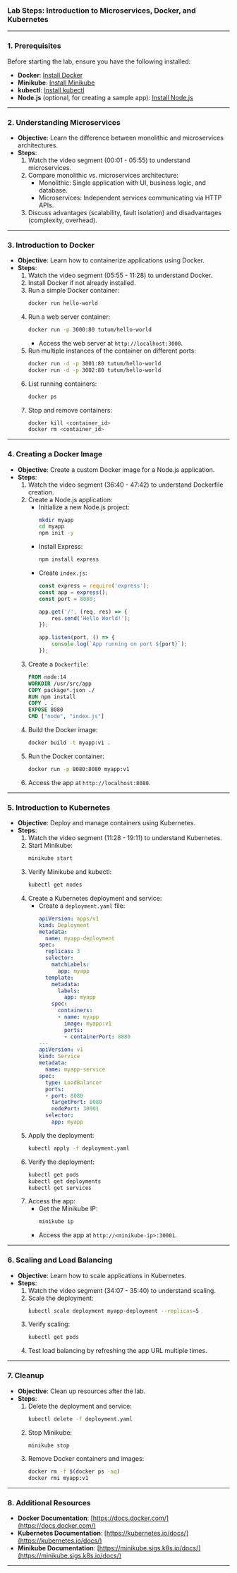 ### **Lab Steps: Introduction to Microservices, Docker, and Kubernetes**

---

### **1. Prerequisites**
Before starting the lab, ensure you have the following installed:
- **Docker**: [Install Docker](https://docs.docker.com/get-docker/)
- **Minikube**: [Install Minikube](https://minikube.sigs.k8s.io/docs/start/)
- **kubectl**: [Install kubectl](https://kubernetes.io/docs/tasks/tools/)
- **Node.js** (optional, for creating a sample app): [Install Node.js](https://nodejs.org/)

---

### **2. Understanding Microservices**
- **Objective**: Learn the difference between monolithic and microservices architectures.
- **Steps**:
  1. Watch the video segment (00:01 - 05:55) to understand microservices.
  2. Compare monolithic vs. microservices architecture:
     - Monolithic: Single application with UI, business logic, and database.
     - Microservices: Independent services communicating via HTTP APIs.
  3. Discuss advantages (scalability, fault isolation) and disadvantages (complexity, overhead).

---

### **3. Introduction to Docker**
- **Objective**: Learn how to containerize applications using Docker.
- **Steps**:
  1. Watch the video segment (05:55 - 11:28) to understand Docker.
  2. Install Docker if not already installed.
  3. Run a simple Docker container:
     ```bash
     docker run hello-world
     ```
  4. Run a web server container:
     ```bash
     docker run -p 3000:80 tutum/hello-world
     ```
     - Access the web server at `http://localhost:3000`.
  5. Run multiple instances of the container on different ports:
     ```bash
     docker run -d -p 3001:80 tutum/hello-world
     docker run -d -p 3002:80 tutum/hello-world
     ```
  6. List running containers:
     ```bash
     docker ps
     ```
  7. Stop and remove containers:
     ```bash
     docker kill <container_id>
     docker rm <container_id>
     ```

---

### **4. Creating a Docker Image**
- **Objective**: Create a custom Docker image for a Node.js application.
- **Steps**:
  1. Watch the video segment (36:40 - 47:42) to understand Dockerfile creation.
  2. Create a Node.js application:
     - Initialize a new Node.js project:
       ```bash
       mkdir myapp
       cd myapp
       npm init -y
       ```
     - Install Express:
       ```bash
       npm install express
       ```
     - Create `index.js`:
       ```javascript
       const express = require('express');
       const app = express();
       const port = 8080;

       app.get('/', (req, res) => {
           res.send('Hello World!');
       });

       app.listen(port, () => {
           console.log(`App running on port ${port}`);
       });
       ```
  3. Create a `Dockerfile`:
     ```dockerfile
     FROM node:14
     WORKDIR /usr/src/app
     COPY package*.json ./
     RUN npm install
     COPY . .
     EXPOSE 8080
     CMD ["node", "index.js"]
     ```
  4. Build the Docker image:
     ```bash
     docker build -t myapp:v1 .
     ```
  5. Run the Docker container:
     ```bash
     docker run -p 8080:8080 myapp:v1
     ```
  6. Access the app at `http://localhost:8080`.

---

### **5. Introduction to Kubernetes**
- **Objective**: Deploy and manage containers using Kubernetes.
- **Steps**:
  1. Watch the video segment (11:28 - 19:11) to understand Kubernetes.
  2. Start Minikube:
     ```bash
     minikube start
     ```
  3. Verify Minikube and kubectl:
     ```bash
     kubectl get nodes
     ```
  4. Create a Kubernetes deployment and service:
     - Create a `deployment.yaml` file:
       ```yaml
       apiVersion: apps/v1
       kind: Deployment
       metadata:
         name: myapp-deployment
       spec:
         replicas: 3
         selector:
           matchLabels:
             app: myapp
         template:
           metadata:
             labels:
               app: myapp
           spec:
             containers:
             - name: myapp
               image: myapp:v1
               ports:
               - containerPort: 8080
       ---
       apiVersion: v1
       kind: Service
       metadata:
         name: myapp-service
       spec:
         type: LoadBalancer
         ports:
         - port: 8080
           targetPort: 8080
           nodePort: 30001
         selector:
           app: myapp
       ```
  5. Apply the deployment:
     ```bash
     kubectl apply -f deployment.yaml
     ```
  6. Verify the deployment:
     ```bash
     kubectl get pods
     kubectl get deployments
     kubectl get services
     ```
  7. Access the app:
     - Get the Minikube IP:
       ```bash
       minikube ip
       ```
     - Access the app at `http://<minikube-ip>:30001`.

---

### **6. Scaling and Load Balancing**
- **Objective**: Learn how to scale applications in Kubernetes.
- **Steps**:
  1. Watch the video segment (34:07 - 35:40) to understand scaling.
  2. Scale the deployment:
     ```bash
     kubectl scale deployment myapp-deployment --replicas=5
     ```
  3. Verify scaling:
     ```bash
     kubectl get pods
     ```
  4. Test load balancing by refreshing the app URL multiple times.

---

### **7. Cleanup**
- **Objective**: Clean up resources after the lab.
- **Steps**:
  1. Delete the deployment and service:
     ```bash
     kubectl delete -f deployment.yaml
     ```
  2. Stop Minikube:
     ```bash
     minikube stop
     ```
  3. Remove Docker containers and images:
     ```bash
     docker rm -f $(docker ps -aq)
     docker rmi myapp:v1
     ```

---

### **8. Additional Resources**
- **Docker Documentation**: [https://docs.docker.com/](https://docs.docker.com/)
- **Kubernetes Documentation**: [https://kubernetes.io/docs/](https://kubernetes.io/docs/)
- **Minikube Documentation**: [https://minikube.sigs.k8s.io/docs/](https://minikube.sigs.k8s.io/docs/)

---

